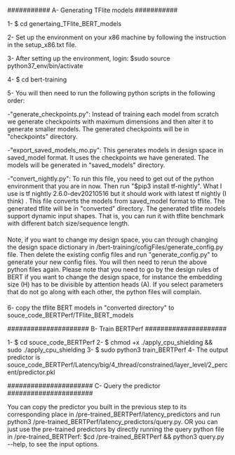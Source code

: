 ###########
A- Generating TFlite models
###########

1- $ cd genertaing_TFlite_BERT_models

2- Set up the environment on your x86 machine by following the instruction in the setup_x86.txt file.

3- After setting up the environment, login: $sudo source python37_env/bin/activate
 
4- $ cd bert-training

5- You will then need to run the following python scripts in the following order:

 	
 -"generate_checkpoints.py": Instead of training each model from scratch we generate checkpoints with maximum dimensions and then alter it to generate smaller models. The generated checkpoints will be in "checkpoints" directory.

 	
 -"export_saved_models_mo.py": This generates models in design space in saved_model format. It uses the checkpoints we have generated. The models will be generated in "saved_models" directory.

 	
 -"convert_nightly.py": To run this file, you need to get out  of the python environment that you are in now. Then  run "$pip3 install tf-nightly". What I use is  tf nightly 2.6.0-dev20210516 but it should work with latest tf nightly (I think) . This file converts the models from saved_model format to tflite. The generated tflite will be in "converted" directory. The generated tflite models support dynamic input shapes. That is, you can run it with tflite benchmark with different batch size/sequence length.

####
Note, if you want to change my design space, you can through changing the design space dictionary in /bert-training/cofigFiles/generate_config.py file. Then delete the existing config files and run "generate_config.py" to generate your new config files. You will then need to rerun the above python files again. Please note that you need to go by the design rules of BERT if you want to change the design space, for instance the embedding size (H) has to be divisible by attention heads (A). If you select parameters that do not go along with each other, the python files will complain. 
####

6- copy the tflite BERT models in "converted directory" to souce_code_BERTPerf/TFlite_BERT_models


#####################
B- Train BERTPerf
#####################

1- $ cd souce_code_BERTPerf
2- $ chmod +x ./apply_cpu_shielding && sudo ./apply_cpu_shielding
3- $ sudo python3 train_BERTPerf
4- The output predictor is souce_code_BERTPerf/Latency/big/4_thread/constrained/layer_level/2_percent/predictor.pkl


######################
C- Query the predictor
######################

You can copy the predictor you built in the previous step to its corresponding place in /pre-trained_BERTPerf/latency_predictors and run python3 /pre-trained_BERTPerf/latency_predictors/query.py. OR you can just use the pre-trained predictors by directly running the query python file in /pre-trained_BERTPerf: $cd /pre-trained_BERTPerf && python3 query.py --help, to see the input options.

